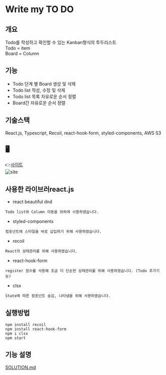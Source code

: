 # Write my TO DO

## 개요  
Todo를 작성하고 확인할 수 있는 Kanban형식의 투두리스트  
Todo = item  
Board = Column  

## 기능  
- Todo 단계 별 Board 생성 및 삭제  
- Todo list 작성, 수정 및 삭제  
- Todo list 목록 자유로운 순서 정렬  
- Board간 자유로운 순서 정렬   

## 기술스택  
React.js, Typescript, Recoil, react-hook-form, styled-components, AWS S3  

## 🖥️  
👉[사이트](http://writemytodo.s3-website.ap-northeast-2.amazonaws.com/)  
![site](https://user-images.githubusercontent.com/97449025/210833566-4b54d38b-2929-4e26-8634-d3eee9da09bb.png)


## 사용한 라이브러react.js
- react beautiful dnd   
```
Todo list와 Column 이동을 위하여 사용하였습니다. 
```  
- styled-components  
```
컴포넌트에 스타일을 바로 삽입하기 위해 사용하였습니다. 
```  
- recoil  
```
React의 상태관리를 위해 사용하였습니다.
```  
- react-hook-form
```
register 함수를 사용해 조금 더 단순한 상태관리를 위해 사용하였습니다. (Todo 추가기능)
```
- clsx
```
State에 따른 컴포넌트 숨김, 나타냄을 위해 사용하였습니다. 
```


## 실행방법  
```npm i @types/styled-components
npm install recoil
npm install react-hook-form
npm i clsx
npm start
```


## 기능 설명  
[SOLUTION.md](https://github.com/yeeahG/ToDos/blob/main/SOLUTION.md)
